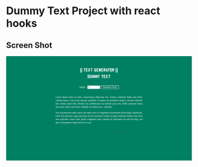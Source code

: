 # Dummy Text Project with react hooks

## Screen Shot

![This is a alt text.](/Images/ss_dummytext.png "This is a sample image.")



